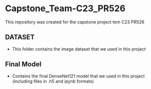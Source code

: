 # Capstone_Team-C23_PR526
This repository was created for the capstone project tem C23 PR526

## DATASET
- This folder contains the image dataset that we used in this project

## Final Model
- Contains the final DenseNet121 model that we used in this project (including files in .h5 and ipynb formats)
